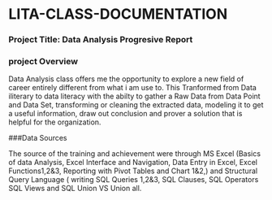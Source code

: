# LITA-CLASS-DOCUMENTATION 

### Project Title: Data Analysis Progresive Report

### project Overview
Data Analysis class offers me the opportunity to explore a new field of career entirely different from what i am use to. This Tranformed from Data iliterary to data literacy with the abilty to gather a Raw Data from Data Point and Data Set, transforming or cleaning the extracted data, modeling it to get a useful information, draw out conclusion and prover a solution that is helpful for the organization.  

###Data Sources

The source of the training and achievement were through MS Excel (Basics of data Analysis, Excel Interface and Navigation, Data Entry in Excel, Excel Functions1,2&3, Reporting with Pivot Tables and Chart 1&2,) and Structural Query Language ( writing SQL Queries 1,2&3, SQL Clauses, SQL Operators SQL Views and SQL Union VS Union all.
